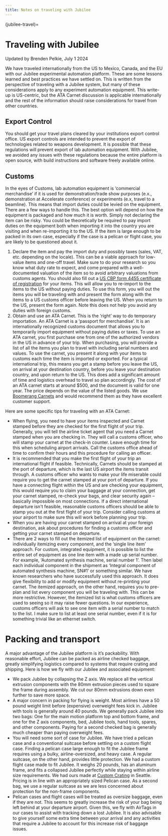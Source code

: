 ```yaml
---
title: Notes on traveling with Jubilee
---
```


(jubilee-travel)=
# Traveling with Jubilee

Updated by Brenden Pelkie, July 1 2024


We have traveled internationally from the US to Mexico, Canada, and the EU with our Jubilee experimental automation platform. These are some lessons learned and best practices we have settled on. This is written from the perspective of traveling with a Jubilee system, but many of these considerations apply to any experiment automation equipment. This write-up is US-centric, but the ATA Carnet discussion is applicable internationally and the rest of the information should raise considerations for travel from other countries. 

## Export Control

You should get your travel plans cleared by your institutions export control office. US export controls are intended to prevent the export of technologies related to weapons development. It is possible that these regulations will prevent export of lab automation equipment. With Jubilee, we avoided any issues with these regulations because the entire platform is open source, with build instructions and software freely available online.

## Customs

In the eyes of Customs, lab automation equipment is ‘commercial merchandise’ if it is used for demonstration/trade show purposes (e.x., demonstration at Accelerate conference) or experiments (e.x, travel to a beamline). This means that import duties could be levied on the equipment. There are a few ways to handle this. The best option will depend on how the equipment is packaged and how much it is worth. Simply not declaring the item can be risky. You could be theoretically be required to pay import duties on the equipment both when importing it into the country you are visiting and when re-importing it to the US. If the item is large enough to be packed in its own case, especially if the case is a pelican or flight case, you are likely to be questioned about it.
1.	Declare the item and pay the import duty and possibly taxes (sales, VAT, etc. depending on the locale). This can be a viable approach for low-value items and one-off travel. Make sure to do your research so you know what duty rate to expect, and come prepared with a well-documented valuation of the item so to avoid arbitrary valuations from customs agents. You should also fill out a [US CBP form 4455 certificate of registration](https://www.cbp.gov/document/forms/form-4455-certificate-registration) for your items. This will allow you to re-import to the items to the US without paying duties. To use this form, you will out the items you will be traveling with and present the form along with the items to a US customs officer before leaving the US. When you return to the US, present the form again. Note this does not help you avoid any duties with foreign customs.
2.	Obtain and use an ATA Carnet. This is the ‘right’ way to do temporary importation. An ATA Carnet is a ‘passport for merchandise’. It is an internationally recognized customs document that allows you to temporarily import equipment without paying duties or taxes. To use an ATA carnet, you first purchase one from one of the authorized vendors in the US in advance of your trip. When purchasing, you will provide a list of all the items you plan to travel with including serial numbers and values. To use the carnet, you present it along with your items to customs each time the item is imported or exported. For a typical international trip, this means you get a stamp before you leave the US, on arrival at your destination country, before you leave your destination country, and upon return to the US. This does add a significant amount of time and logistics overhead to travel so plan accordingly. The cost of an ATA carnet starts at around $500, and the document is valid for one year. The price depends on the value of the listed goods. We use [Boomerang Carnets](https://www.atacarnet.com/) and would recommend them as they have excellent customer support.


Here are some specific tips for traveling with an ATA Carnet:
- When flying, you need to have your items inspected and Carnet stamped before they are checked for the first flight of your trip. Generally, you will tell the airline ticket agent that you need a Carnet stamped when you are checking in. They will call a customs officer, who will stamp your carnet at the check-in counter. Leave enough time for this when scheduling airport arrivals. Call the customs office ahead of time to confirm their hours and this procedure for calling an officer.
- It is recommended that you make the first flight of your trip an international flight if feasible. Technically, Carnets should be stamped at the port of departure, which is the last US airport the items transit through. A customs officer who wants to make your life miserable could require you to get the carnet stamped at your port of departure. If you have a connecting flight within the US and are checking your equipment, this would require you to claim your baggage at your connection, get your carnet stamped, re-check your bags, and clear security again – basically impossible on most connections. If a direct international departure isn't feasible, reasonable customs officers should be able to stamp you out at the first flight of your trip. Consider calling customs at your airport to make sure this will work before planning your trip.
- When you are having your carnet stamped on arrival at your foreign destination, ask  about procedures for finding a customs officer and getting your carnet stamped on departure.
- There are 2 ways to fill out the itemized list of equipment on the carnet: individually itemizing every component, and the ‘single line item’ approach. For custom, integrated equipment, it is possible to list the entire set of equipment as one line item with a made up serial number. For example, ‘Automated synthesis machine, serial number 1’. Then label each individual component in the shipment as ‘Integral component of automated synthesis machine, SN#1’ or something similar. We have known researchers who have successfully used this approach. It does give flexibility to add or modify equipment without re-printing your carnet. The itemized approach, on the other hand, requires you to pre-plan and list every component you will be traveling with. This can be more restrictive. However, the itemized list is what customs officers are used to seeing so it may raise fewer questions. In our experience, customs officers will ask to see one item with a serial number to match to the list. I make sure to list at least one serial number, even if it is for something trivial like an ethernet switch.

# Packing and transport
A major advantage of the Jubilee platform is it’s packability. With reasonable effort, Jubilee can be packed as airline checked baggage, greatly simplifying logistics compared to systems that require crating and shipping. Here is how we fly with our Jubilee and associated equipment:
-	We pack Jubilee by collapsing the Z axis. We replace all the vertical extrusion components with the 80mm extrusion pieces used to square the frame during assembly. We cut our 80mm extrusions down even further to save more space.
-	A major concern in packing for flying is weight. Most airlines have a 50 pound weight limit before (expensive) overweight fees kick in. Jubilee with tools is generally around 40 pounds. We generally pack Jubilee into two bags: One for the main motion platform top and bottom frame, and one for the Z axis components, bed, Jubilee tools, hand tools, spares, and other components. Paying for a second checked bag is generally much cheaper than paying overweight fees.
-	You will need some sort of case for Jubilee. We have tried a pelican case and a conventional suitcase before settling on a custom flight case. Finding a pelican case large enough to fit the Jubilee frame requires using a bulky, airline-oversized, and heavy case. A regular suitcase, on the other hand, provides little protection. We had a custom flight case made to fit Jubilee. It weighs 20 pounds, has an aluminum frame, and fits a collapsed Jubilee perfectly while staying within airline size requirements. We had ours made at [Custom Crating](https://customcrating.com/) in Seattle. Pricing is in line with an appropriately sized Pelican case. As a second bag, we use a regular suitcase as we are less concerned about protection for the non-frame components.
-	Pelican cases and flight cases will be treated as oversize baggage, even if they are not. This seems to greatly increase the risk of your bag being left behind at your departure airport. Given this, we fly with AirTags in our cases to assist with tracking down a lost Jubilee. It is also advisable to give yourself some extra time between your arrival and any activities that require a Jubilee to account for this increase risk of baggage issues.
